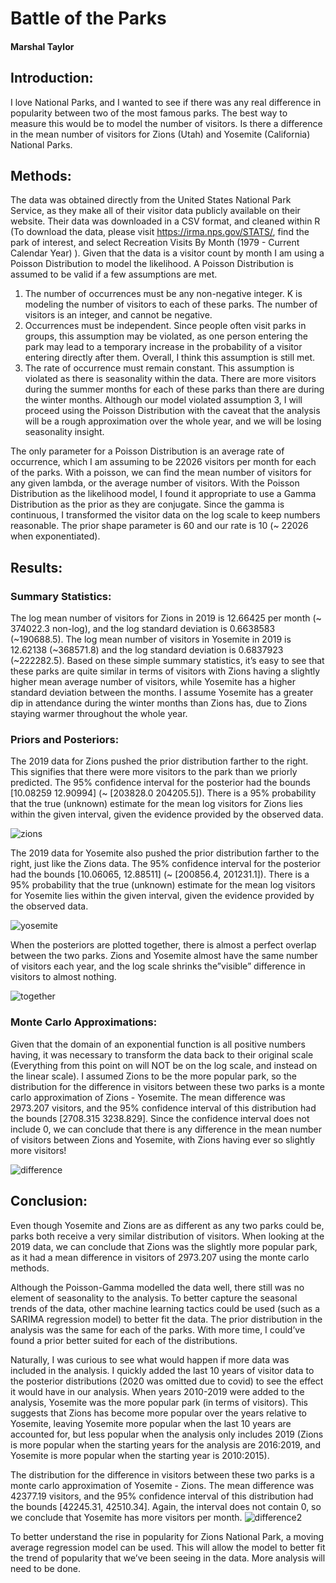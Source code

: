 # Battle of the Parks
#### Marshal Taylor


## Introduction:
I love National Parks, and I wanted to see if there was any real difference in popularity between two of the most famous parks. The best way to measure this would be to model the number of visitors. Is there a difference in the mean number of visitors for Zions (Utah) and Yosemite (California) National Parks. 

## Methods:
The data was obtained directly from the United States National Park Service, as they make all of their visitor data publicly available on their website. Their data was downloaded in a CSV format, and cleaned within R (To download the data, please visit https://irma.nps.gov/STATS/, find the park of interest, and select Recreation Visits By Month (1979 - Current Calendar Year) ). Given that the data is a visitor count by month I am using a Poisson Distribution to model the likelihood. A Poisson Distribution is assumed to be valid if a few assumptions are met.
1) The number of occurrences  must be any non-negative integer. K is modeling the number of visitors to each of these parks. The number of visitors is an integer, and cannot be negative.
2) Occurrences must be independent. Since people often visit parks in groups, this assumption may be violated, as one person entering the park may lead to a temporary increase in the probability of a visitor entering directly after them. Overall, I think this assumption is still met.
3) The rate of occurrence must remain constant. This assumption is violated as there is seasonality within the data. There are more visitors during the summer months for each of these parks than there are during the winter months. 
Although our model violated assumption 3, I will proceed using the Poisson Distribution with the caveat that the analysis will be a rough approximation over the whole year, and we will be losing seasonality insight.

The only parameter for a Poisson Distribution is an average rate of occurrence, which I am assuming to be 22026 visitors per month for each of the parks. With a poisson, we can find the mean number of visitors for any given lambda, or the average number of visitors. With the Poisson Distribution as the likelihood model, I found it appropriate to use a Gamma Distribution as the prior as they are conjugate. Since the gamma is continuous, I transformed the visitor data on the log scale to keep numbers reasonable. The prior shape parameter is 60 and our rate is 10 (~ 22026 when exponentiated).

## Results:
### Summary Statistics:

The log mean number of visitors for Zions in 2019 is 12.66425 per month (~ 374022.3 non-log), and the log standard deviation is 0.6638583 (~190688.5). The log mean number of visitors in Yosemite in 2019 is 12.62138 (~368571.8) and the log standard deviation is 0.6837923 (~222282.5). Based on these simple summary statistics, it’s easy to see that these parks are quite similar in terms of visitors with Zions having a slightly higher mean average number of visitors, while Yosemite has a higher standard deviation between the months. I assume Yosemite has a greater dip in attendance during the winter months than Zions has, due to Zions staying warmer throughout the whole year.

### Priors and Posteriors:

The 2019 data for Zions pushed the prior distribution farther to the right. This signifies that there were more visitors to the park than we priorly predicted. The 95% confidence interval for the posterior had the bounds [10.08259 12.90994] (~ [203828.0 204205.5]). There is a 95% probability that the true (unknown) estimate for the mean log visitors for Zions lies within the given interval, given the evidence provided by the observed data.

![zions](https://user-images.githubusercontent.com/70606376/113515534-501e5280-9532-11eb-87c0-b6459d644a66.png)

The 2019 data for Yosemite also pushed the prior distribution farther to the right, just like the Zions data. The 95% confidence interval for the posterior had the bounds [10.06065, 12.88511] (~ [200856.4, 201231.1]). There is a 95% probability that the true (unknown) estimate for the mean log visitors for Yosemite lies within the given interval, given the evidence provided by the observed data.

![yosemite](https://user-images.githubusercontent.com/70606376/113515535-50b6e900-9532-11eb-8bd5-2dfe03358134.png)

When the posteriors are plotted together, there is almost a perfect overlap between the two parks. Zions and Yosemite almost have the same number of visitors each year, and the log scale shrinks the”visible” difference in visitors to almost nothing.

![together](https://user-images.githubusercontent.com/70606376/113515533-501e5280-9532-11eb-9a5b-69d8ee61ab15.png)

### Monte Carlo Approximations:

Given that the domain of an exponential function is all positive numbers having, it was necessary to transform the data back to their original scale (Everything from this point on will NOT be on the log scale, and instead on the linear scale). I assumed Zions to be the more popular park, so the distribution for the difference in visitors between these two parks is a monte carlo approximation of Zions - Yosemite. The mean difference was 2973.207 visitors, and the 95% confidence interval of this distribution had the bounds [2708.315 3238.829]. Since the confidence interval does not include 0, we can conclude that there is any difference in the mean number of visitors between Zions and Yosemite, with Zions having ever so slightly more visitors!

![difference](https://user-images.githubusercontent.com/70606376/113515532-501e5280-9532-11eb-9134-23ec2e4ac4b1.png)

## Conclusion:

Even though Yosemite and Zions are as different as any two parks could be, parks both receive a very similar distribution of visitors. When looking at the 2019 data, we can conclude that Zions was the slightly more popular park, as it had a mean difference in visitors of 2973.207 using the monte carlo methods. 

Although the Poisson-Gamma modelled the data well, there still was no element of seasonality to the analysis. To better capture the seasonal trends of the data, other machine learning tactics could be used (such as a SARIMA regression model) to better fit the data. The prior distribution in the analysis was the same for each of the parks. With more time, I could’ve found a prior better suited for each of the distributions.

Naturally, I was curious to see what would happen if more data was included in the analysis. I quickly added the last 10 years of visitor data to the posterior distributions (2020 was omitted due to covid) to see the effect it would have in our analysis. When years 2010-2019 were added to the analysis, Yosemite was the more popular park (in terms of visitors). This suggests that Zions has become more popular over the years relative to Yosemite, leaving Yosemite more popular when the last 10 years are accounted for, but less popular when the analysis only includes 2019 (Zions is more popular when the starting years for the analysis are 2016:2019, and Yosemite is more popular when the starting year is 2010:2015).

The distribution for the difference in visitors between these two parks is a monte carlo approximation of Yosemite - Zions. The mean difference was 42377.19 visitors, and the 95% confidence interval of this distribution had the bounds [42245.31, 42510.34]. Again, the interval does not contain 0, so we conclude that Yosemite has more visitors per month.
![difference2](https://user-images.githubusercontent.com/70606376/113515531-501e5280-9532-11eb-9525-9361bfe26059.png)

To better understand the rise in popularity for Zions National Park, a moving average regression model can be used. This will allow the model to better fit the trend of popularity that we’ve been seeing in the data. More analysis will need to be done.
